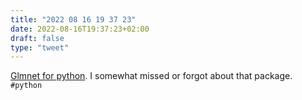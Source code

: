 ```yaml
---
title: "2022 08 16 19 37 23"
date: 2022-08-16T19:37:23+02:00
draft: false
type: "tweet"
---
```


[Glmnet for python](https://github.com/bbalasub1/glmnet_python). I somewhat missed or forgot about that package. `#python`
